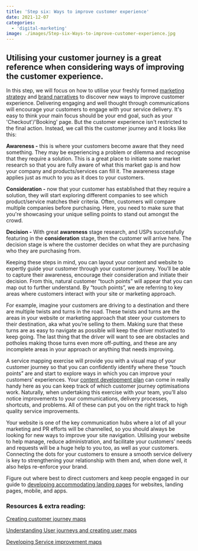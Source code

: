 ```yaml
---
title: 'Step six: Ways to improve customer experience'
date: 2021-12-07
categories:
  - 'digital-marketing'
image: ./images/Step-six-Ways-to-improve-customer-experience.jpg
---
```


## Utilising your customer journey is a great reference when considering ways of improving the customer experience.

In this step, we will focus on how to utilise your freshly formed [marketing strategy](/news/creating-a-branding-and-marketing-strategy/) and [brand narratives](/news/brand-narratives-and-storytelling/) to discover new ways to improve customer experience. Delivering engaging and well thought through communications will encourage your customers to engage with your service delivery. It's easy to think your main focus should be your end goal, such as your 'Checkout'/'Booking' page. But the customer experience isn't restricted to the final action. Instead, we call this the customer journey and it looks like this:

**Awareness -** this is where your customers become aware that they need something. They may be experiencing a problem or dilemma and recognise that they require a solution. This is a great place to initiate some market research so that you are fully aware of what this market gap is and how your company and products/services can fill it. The awareness stage applies just as much to you as it does to your customers.

**Consideration -** now that your customer has established that they require a solution, they will start exploring different companies to see which product/service matches their criteria. Often, customers will compare multiple companies before purchasing. Here, you need to make sure that you're showcasing your unique selling points to stand out amongst the crowd.

**Decision -** With great **awareness** stage research, and USPs successfully featuring in the **consideration** stage, then the customer will arrive here. The decision stage is where the customer decides on what they are purchasing who they are purchasing from.

Keeping these steps in mind, you can layout your content and website to expertly guide your customer through your customer journey. You’ll be able to capture their awareness, encourage their consideration and initiate their decision. From this, natural customer “touch points” will appear that you can map out to further understand. By “touch points”, we are referring to key areas where customers interact with your site or marketing approach.

For example, imagine your customers are driving to a destination and there are multiple twists and turns in the road. These twists and turns are the areas in your website or marketing approach that steer your customers to their destination, aka what you’re selling to them. Making sure that these turns are as easy to navigate as possible will keep the driver motivated to keep going. The last thing that the driver will want to see are obstacles and potholes making those turns even more off-putting, and these are any incomplete areas in your approach or anything that needs improving.

A service mapping exercise will provide you with a visual map of your customer journey so that you can confidently identify where these “touch points” are and start to explore ways in which you can improve your customers’ experiences. Your [content development plan](/news/brand-narratives-and-storytelling/) can come in really handy here as you can keep track of which customer journey optimisations work. Naturally, when undertaking this exercise with your team, you’ll also notice improvements to your communications, delivery processes, shortcuts, and problems. All of these can put you on the right track to high quality service improvements.

Your website is one of the key communication hubs where a lot of all your marketing and PR efforts will be channelled, so you should always be looking for new ways to improve your site navigation. Utilising your website to help manage, reduce administration, and facilitate your customers’ needs and requests will be a huge help to you too, as well as your customers. Connecting the dots for your customers to ensure a smooth service delivery is key to strengthening your relationship with them and, when done well, it also helps re-enforce your brand.

Figure out where best to direct customers and keep people engaged in our guide to [developing accommodating landing pages](/news/mobile-friendly-website-design-a-responsive-website-for-all-devices/) for websites, landing pages, mobile, and apps.

### Resources & extra reading:

[Creating customer journey maps](https://www.lucidchart.com/blog/how-to-build-customer-journey-maps)

[Understanding User journeys and creating user maps](https://www.nngroup.com/articles/journey-mapping-101/)

[Developing Service improvement maps](https://services.blog.gov.uk/2020/09/01/service-mapping-a-step-by-step-guide/)
